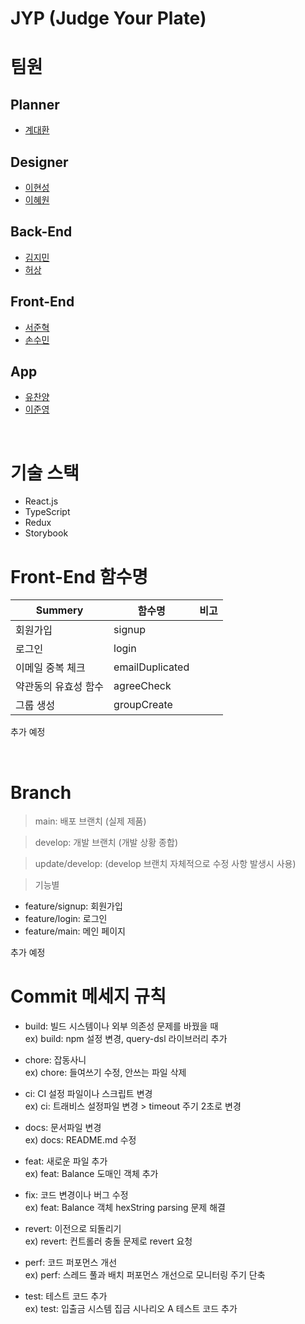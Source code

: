 # JYP (Judge Your Plate)

# 팀원

## Planner

- [계대환](https://github.com/gyedaehwan)

## Designer

- [이현성](https://github.com/hyeonseong-design)
- [이혜원](https://github.com/hyeww0546)

## Back-End

- [김지민](https://github.com/PrrrStar)
- [허상](https://github.com/heosang)

## Front-End

- [서준혁](https://github.com/taulmax)
- [손수민](https://github.com/codeamor)

## App

- [유찬양](https://github.com/ChanYangYu)
- [이준영](https://github.com/jun991203)

<br>

# 기술 스택

- React.js
- TypeScript
- Redux
- Storybook

# Front-End 함수명

| Summery              | 함수명          | 비고 |
| -------------------- | --------------- | ---- |
| 회원가입             | signup          |      |
| 로그인               | login           |      |
| 이메일 중복 체크     | emailDuplicated |      |
| 약관동의 유효성 함수 | agreeCheck      |      |
| 그룹 생성            | groupCreate     |      |

추가 예정

<br>

# Branch

> main: 배포 브랜치 (실제 제품)

> develop: 개발 브랜치 (개발 상황 종합)

> update/develop: (develop 브랜치 자체적으로 수정 사항 발생시 사용)

> 기능별

- feature/signup: 회원가입
- feature/login: 로그인
- feature/main: 메인 페이지

추가 예정

# Commit 메세지 규칙

- build: 빌드 시스템이나 외부 의존성 문제를 바꿨을 때 <br>
  ex) build: npm 설정 변경, query-dsl 라이브러리 추가

- chore: 잡동사니 <br>
  ex) chore: 들여쓰기 수정, 안쓰는 파일 삭제

- ci: CI 설정 파일이나 스크립트 변경 <br>
  ex) ci: 트래비스 설정파일 변경 > timeout 주기 2초로 변경

- docs: 문서파일 변경 <br>
  ex) docs: README.md 수정

- feat: 새로운 파일 추가 <br>
  ex) feat: Balance 도매인 객체 추가

- fix: 코드 변경이나 버그 수정 <br>
  ex) feat: Balance 객체 hexString parsing 문제 해결

- revert: 이전으로 되돌리기 <br>
  ex) revert: 컨트롤러 충돌 문제로 revert 요청

- perf: 코드 퍼포먼스 개선 <br>
  ex) perf: 스레드 풀과 배치 퍼포먼스 개선으로 모니터링 주기 단축

- test: 테스트 코드 추가 <br>
  ex) test: 입출금 시스템 집금 시나리오 A 테스트 코드 추가
